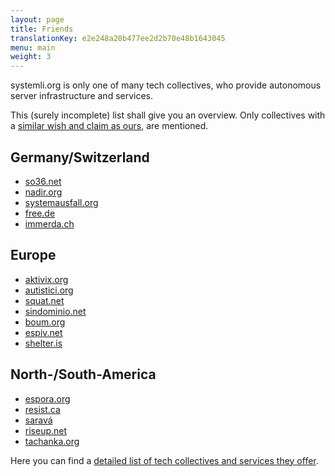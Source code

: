 ```yaml
---
layout: page
title: Friends
translationKey: e2e248a20b477ee2d2b70e48b1643045
menu: main
weight: 3
---
```

systemli.org is only one of many tech collectives, who provide autonomous server infrastructure and services.

This (surely incomplete) list shall give you an overview. Only collectives with a [similar wish and claim as ours](about-us.html), are mentioned.

## Germany/Switzerland

* [so36.net](https://so36.net)
* [nadir.org](https://nadir.org)
* [systemausfall.org](https://systemausfall.org/)
* [free.de](https://free.de/)
* [immerda.ch](https://immerda.ch/)

## Europe

* [aktivix.org](https://aktivix.org/)
* [autistici.org](https://autistici.org)
* [squat.net](https://squat.net/)
* [sindominio.net](https://www.sindominio.net/)
* [boum.org](https://boum.org)
* [espiv.net](https://espiv.net/)
* [shelter.is](https://www.shelter.is/)


## North-/South-America

* [espora.org](http://espora.org)
* [resist.ca](https://resist.ca)
* [saravá](https://www.sarava.org/)
* [riseup.net](https://riseup.net/)
* [tachanka.org](https://tachanka.org/)

Here you can find a [detailed list of tech collectives and services they offer](https://help.riseup.net/en/security/resources/radical-servers).
